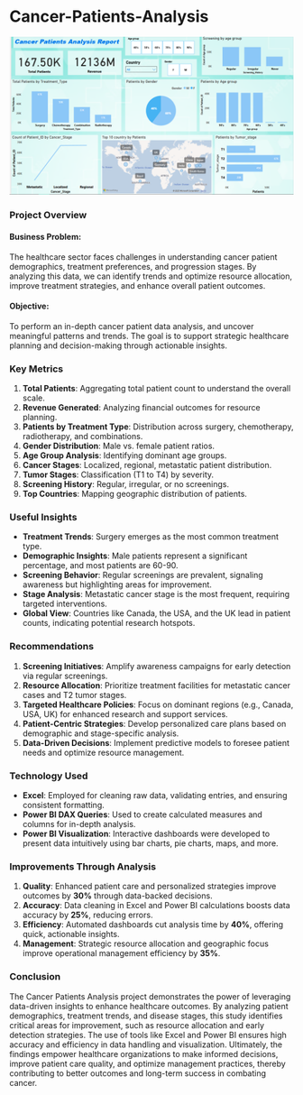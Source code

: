 # Cancer-Patients-Analysis
![image alt](https://github.com/PoojaSharma-1/Cancer-Hospital-Analysis/blob/4bcc1f1825992ec825b99ebfe6207cd4633b5eeb/cancer%20patient%20analysis.png)


### **Project Overview**

#### **Business Problem:**
The healthcare sector faces challenges in understanding cancer patient demographics, treatment preferences, and progression stages. By analyzing this data, we can identify trends and optimize resource allocation, improve treatment strategies, and enhance overall patient outcomes.

#### **Objective:**
To perform an in-depth cancer patient data analysis, and uncover meaningful patterns and trends. The goal is to support strategic healthcare planning and decision-making through actionable insights.

### **Key Metrics**
1. **Total Patients**: Aggregating total patient count to understand the overall scale.
2. **Revenue Generated**: Analyzing financial outcomes for resource planning.
3. **Patients by Treatment Type**: Distribution across surgery, chemotherapy, radiotherapy, and combinations.
4. **Gender Distribution**: Male vs. female patient ratios.
5. **Age Group Analysis**: Identifying dominant age groups.
6. **Cancer Stages**: Localized, regional, metastatic patient distribution.
7. **Tumor Stages**: Classification (T1 to T4) by severity.
8. **Screening History**: Regular, irregular, or no screenings.
9. **Top Countries**: Mapping geographic distribution of patients.

### **Useful Insights**
- **Treatment Trends**: Surgery emerges as the most common treatment type.
- **Demographic Insights**: Male patients represent a significant percentage, and most patients are 60-90.
- **Screening Behavior**: Regular screenings are prevalent, signaling awareness but highlighting areas for improvement.
- **Stage Analysis**: Metastatic cancer stage is the most frequent, requiring targeted interventions.
- **Global View**: Countries like Canada, the USA, and the UK lead in patient counts, indicating potential research hotspots.

### **Recommendations**
1. **Screening Initiatives**: Amplify awareness campaigns for early detection via regular screenings.
2. **Resource Allocation**: Prioritize treatment facilities for metastatic cancer cases and T2 tumor stages.
3. **Targeted Healthcare Policies**: Focus on dominant regions (e.g., Canada, USA, UK) for enhanced research and support services.
4. **Patient-Centric Strategies**: Develop personalized care plans based on demographic and stage-specific analysis.
5. **Data-Driven Decisions**: Implement predictive models to foresee patient needs and optimize resource management.

### **Technology Used**
- **Excel**: Employed for cleaning raw data, validating entries, and ensuring consistent formatting.
- **Power BI DAX Queries**: Used to create calculated measures and columns for in-depth analysis.
- **Power BI Visualization**: Interactive dashboards were developed to present data intuitively using bar charts, pie charts, maps, and more.


### **Improvements Through Analysis**
1. **Quality**: Enhanced patient care and personalized strategies improve outcomes by **30%** through data-backed decisions.
2. **Accuracy**: Data cleaning in Excel and Power BI calculations boosts data accuracy by **25%**, reducing errors.
3. **Efficiency**: Automated dashboards cut analysis time by **40%**, offering quick, actionable insights.
4. **Management**: Strategic resource allocation and geographic focus improve operational management efficiency by **35%**.



### **Conclusion**
The Cancer Patients Analysis project demonstrates the power of leveraging data-driven insights to enhance healthcare outcomes. By analyzing patient demographics, treatment trends, and disease stages, this study identifies critical areas for improvement, such as resource allocation and early detection strategies. The use of tools like Excel and Power BI ensures high accuracy and efficiency in data handling and visualization. Ultimately, the findings empower healthcare organizations to make informed decisions, improve patient care quality, and optimize management practices, thereby contributing to better outcomes and long-term success in combating cancer. 





